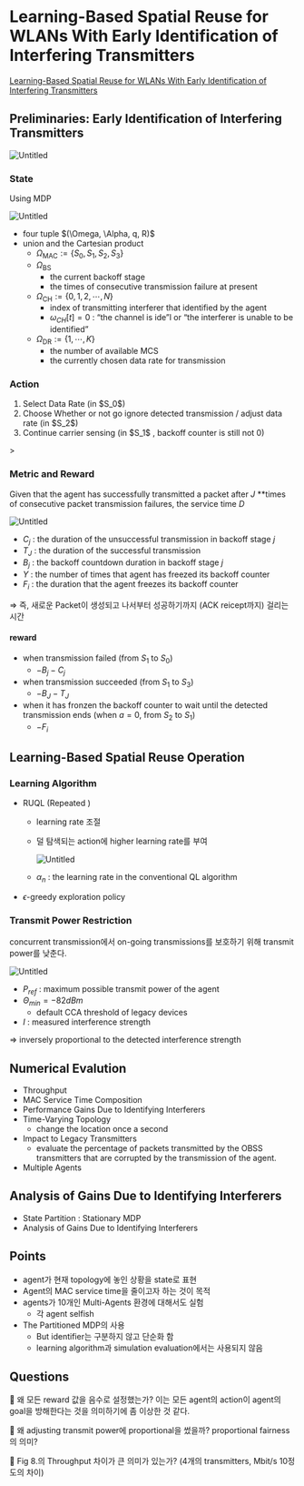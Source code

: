 # Learning-Based Spatial Reuse for WLANs With Early Identification of Interfering Transmitters


[Learning-Based Spatial Reuse for WLANs With Early Identification of Interfering Transmitters](https://ieeexplore.ieee.org/abstract/document/8915793)

## Preliminaries: Early Identification of Interfering Transmitters

![Untitled](Learning-Based%20Spatial%20Reuse%20for%20WLANs%20With%20Early%20%20e4b5d00b3a304dd2b84245503f972c2e/Untitled.png)

### State

Using MDP

![Untitled](Learning-Based%20Spatial%20Reuse%20for%20WLANs%20With%20Early%20%20e4b5d00b3a304dd2b84245503f972c2e/Untitled%201.png)

- four tuple $(\Omega, \Alpha, q, R)$
- union and the Cartesian product
    - $\Omega_{\text{MAC}} := \{S_0, S_1, S_2, S_3\}$
    - $\Omega_{\text{BS}}$ 
        - the current backoff stage
        - the times of consecutive transmission failure at present
    - $\Omega_{\text{CH}} := \{0,1,2,\cdots, N\}$
        - index of transmitting interferer that identified by the agent
        - $\omega_{CH}[t] = 0$ : “the channel is ide”l or “the interferer is unable to be identified”
    - $\Omega_{\text{DR}} := \{1, \cdots, K\}$
        - the number of available MCS
        - the currently chosen data rate for transmission

### Action

<ol>
<li> Select Data Rate (in $S_0$) </li>
<li> Choose Whether or not go ignore detected transmission / adjust data rate (in $S_2$) </li>
<li> Continue carrier sensing (in $S_1$ , backoff counter is still not 0) </li>
</ol>>

### Metric and Reward

Given that the agent has successfully transmitted a packet after $J$ **times of consecutive packet transmission failures, the service time $D$

![Untitled](Learning-Based%20Spatial%20Reuse%20for%20WLANs%20With%20Early%20%20e4b5d00b3a304dd2b84245503f972c2e/Untitled%202.png)

- $C_j$ : the duration of the unsuccessful transmission in backoff stage $j$
- $T_J$ : the duration of the successful transmission
- $B_j$ : the backoff countdown duration in backoff stage $j$
- $Y$ : the number of times that agent has freezed its backoff counter
- $F_i$ : the duration that the agent freezes its backoff counter

⇒ 즉, 새로운 Packet이 생성되고 나서부터 성공하기까지 (ACK reicept까지) 걸리는 시간

#### reward

- when transmission failed (from $S_1$ to $S_0$)
    - $-B_j-C_j$
- when transmission succeeded (from $S_1$ to $S_3$)
    - $-B_J-T_J$
- when it has fronzen the backoff counter to wait until the detected transmission ends
(when $a=0$, from $S_2$ to $S_1$)
    - $-F_i$

## Learning-Based Spatial Reuse Operation

### Learning Algorithm


- RUQL (Repeated )
    - learning rate 조절
    - 덜 탐색되는 action에 higher learning rate를 부여
        
        ![Untitled](Learning-Based%20Spatial%20Reuse%20for%20WLANs%20With%20Early%20%20e4b5d00b3a304dd2b84245503f972c2e/Untitled%203.png)
        
    - $\alpha_n$ : the learning rate in the conventional QL algorithm
- $\epsilon$-greedy exploration policy

### Transmit Power Restriction

concurrent transmission에서 on-going transmissions를 보호하기 위해 transmit power를 낮춘다.

![Untitled](Learning-Based%20Spatial%20Reuse%20for%20WLANs%20With%20Early%20%20e4b5d00b3a304dd2b84245503f972c2e/Untitled%204.png)

- $P_{ref}$ : maximum possible transmit power of the agent
- $\Theta_{min} = -82dBm$
    - default CCA threshold of legacy devices
- $I$ : measured interference strength

⇒ inversely proportional to the detected interference strength  

## Numerical Evalution

- Throughput
- MAC Service Time Composition
- Performance Gains Due to Identifying Interferers
- Time-Varying Topology
    - change the location once a second
- Impact to Legacy Transmitters
    - evaluate the percentage of packets transmitted by the OBSS transmitters that are corrupted by the transmission of the agent.
- Multiple Agents

## Analysis of Gains Due to Identifying Interferers


- State Partition : Stationary MDP
- Analysis of Gains Due to Identifying Interferers

## Points

- agent가 현재 topology에 놓인 상황을 state로 표현
- Agent의 MAC service time을 줄이고자 하는 것이 목적
- agents가 10개인 Multi-Agents 환경에 대해서도 실험
    - 각 agent selfish
- The Partitioned MDP의 사용
    - But identifier는 구분하지 않고 단순화 함
    - learning algorithm과 simulation evaluation에서는 사용되지 않음

## Questions

🧐 왜 모든 reward 값을 음수로 설정했는가? 이는 모든 agent의 action이 agent의 goal을 방해한다는 것을 의미하기에 좀 이상한 것 같다.

🧐 왜 adjusting transmit power에 proportional을 썼을까? proportional fairness의 의미?

🧐 Fig 8.의 Throughput 차이가 큰 의미가 있는가? (4개의 transmitters, Mbit/s 10정도의 차이)